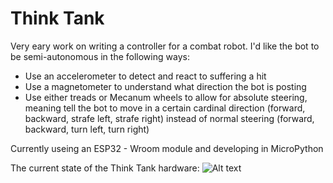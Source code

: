 # Think Tank

Very eary work on writing a controller for a combat robot.  I'd like the bot to be semi-autonomous in the following ways:
* Use an accelerometer to detect and react to suffering a hit
* Use a magnetometer to understand what direction the bot is posting
* Use either treads or Mecanum wheels to allow for absolute steering, meaning tell the bot to move in a certain cardinal direction (forward, backward, strafe left, strafe right) instead of normal steering (forward, backward, turn left, turn right)

Currently useing an ESP32 - Wroom module and developing in MicroPython

The current state of the Think Tank hardware:
![Alt text](relative%20ThinkTank.jpg?raw=true "Think Tank")